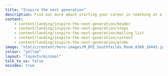 ```yaml
---
title: "Inspire the next generation"
description: Find out more about starting your career in teaching at a primary or secondary school in England. From how much teachers get paid to how to fund your teacher training.
content:
    - content/landing/inspire-the-next-generation/header
    - content/landing/inspire-the-next-generation/steps
    - content/landing/inspire-the-next-generation/mailing_list
    - content/landing/inspire-the-next-generation/content
    - content/landing/inspire-the-next-generation/promo
image: "static/content/hero-images/M_DFE_Southfeilds_Room_A360_10445.jpg"
colour: "yellow"
layout: "layouts/minimal"
talk_to_us: false
noindex: true
---
```

